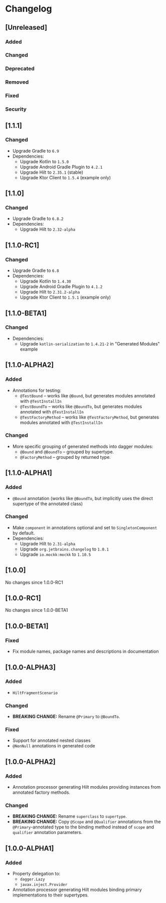 # Changelog

## [Unreleased]
### Added

### Changed

### Deprecated

### Removed

### Fixed

### Security
## [1.1.1]
### Changed
- Upgrade Gradle to `6.9`
- Dependencies:
  - Upgrade Kotlin to `1.5.0`
  - Upgrade Android Gradle Plugin to `4.2.1`
  - Upgrade Hilt to `2.35.1` (stable)
  - Upgrade Ktor Client to `1.5.4` (example only)

## [1.1.0]
### Changed
- Upgrade Gradle to `6.8.2`
- Dependencies:
  - Upgrade Hilt to `2.32-alpha`

## [1.1.0-RC1]
### Changed
- Upgrade Gradle to `6.8`
- Dependencies:
  - Upgrade Kotlin to `1.4.30`
  - Upgrade Android Gradle Plugin to `4.1.2`
  - Upgrade Hilt to `2.31.2-alpha`
  - Upgrade Ktor Client to `1.5.1` (example only)

## [1.1.0-BETA1]
### Changed
- Dependencies:
  - Upgrade `kotlin-serialization` to `1.4.21-2` in "Generated Modules" example

## [1.1.0-ALPHA2]
### Added
- Annotations for testing:
  - `@TestBound` – works like `@Bound`, but generates modules annotated with `@TestInstallIn`
  - `@TestBoundTo` – works like `@BoundTo`, but generates modules annotated with `@TestInstallIn`
  - `@TestFactoryMethod` – works like `@TestFactoryMethod`, but generates modules annotated with `@TestInstallIn`

### Changed
- More specific grouping of generated methods into dagger modules:
  - `@Bound` and `@BoundTo` – grouped by supertype.
  - `@FactoryMethod` – grouped by returned type.

## [1.1.0-ALPHA1]
### Added
- `@Bound` annotation (works like `@BoundTo`, but implicitly uses the direct supertype of the annotated class)

### Changed
- Make `component` in annotations optional and set to `SingletonComponent` by default.
- Dependencies:
  - Upgrade Hilt to `2.31-alpha`
  - Upgrade `org.jetbrains.changelog` to `1.0.1`
  - Upgrade `io.mockk:mockk` to `1.10.5`

## [1.0.0]
No changes since 1.0.0-RC1

## [1.0.0-RC1]
No changes since 1.0.0-BETA1

## [1.0.0-BETA1]
### Fixed
- Fix module names, package names and descriptions in documentation

## [1.0.0-ALPHA3]
### Added
- `HiltFragmentScenario`

### Changed
- **BREAKING CHANGE:** Rename `@Primary` to `@BoundTo`.

### Fixed
- Support for annotated nested classes
- `@NonNull` annotations in generated code

## [1.0.0-ALPHA2]
### Added
- Annotation processor generating Hilt modules providing instances from annotated factory methods.

### Changed
- **BREAKING CHANGE:** Rename `superclass` to `supertype`.
- **BREAKING CHANGE:** Copy `@Scope` and `@Qualifier` annotations from the `@Primary`-annotated type
  to the binding method instead of `scope` and `qualifier` annotation parameters.

## [1.0.0-ALPHA1]
### Added
- Property delegation to:
  - `dagger.Lazy`
  - `javax.inject.Provider`
- Annotation processor generating Hilt modules binding primary implementations to their supertypes.
